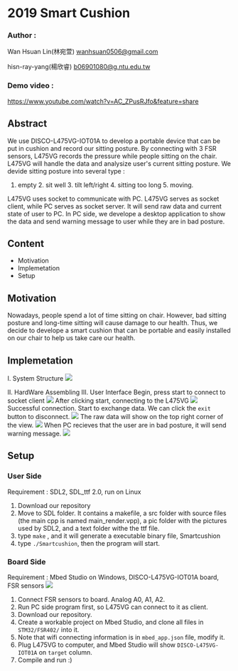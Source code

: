 # 2019 Smart Cushion
### Author : 
Wan Hsuan Lin(林宛萱) wanhsuan0506@gmail.com

hisn-ray-yang(楊欣睿) b06901080@g.ntu.edu.tw
### Demo video : 
https://www.youtube.com/watch?v=AC_ZPusRJfo&feature=share
## 
## Abstract
We use DISCO-L475VG-IOT01A to develop a portable device that can be put in cushion and record our sitting posture. By connecting with 3 FSR sensors, L475VG records the pressure while people sitting on the chair. L475VG will handle the data and analysize user's current sitting posture. 
We devide sitting posture into several type :
1. empty 2. sit well 3. tilt left/right 4. sitting too long 5. moving.
 
L475VG uses socket to communicate with PC. L475VG serves as socket client, while PC serves as socket server. It will send raw data and current state of user to PC. In PC side, we develope a desktop application to show the data and send warning message to user while they are in bad posture.


## Content
* Motivation
* Implemetation
* Setup

## Motivation
Nowadays, people spend a lot of time sitting on chair. However, bad sitting posture and long-time sitting will cause damage to our health. Thus, we decide to develope a smart cushion that can be portable and easily installed on our chair to help us take care our health.  


## Implemetation
I. System Structure
![](https://i.imgur.com/J2QPdSt.png)

II. HardWare Assembling
III. User Interface
Begin, press start to connect to socket client
![](https://i.imgur.com/DZcJnsd.png)
After clicking start, connecting to the L475VG
![](https://i.imgur.com/M0M4mAX.png)
Successful connection. Start to exchange data. We can click the `exit` button to disconnect.
![](https://i.imgur.com/IpDMvQe.png)
The raw data will show on the top right corner of the view.
![](https://i.imgur.com/O3AkyfR.png)
When PC recieves that the user are in bad posture, it will send warning message.
![](https://i.imgur.com/9Wtxl41.png)


## Setup
### User Side
Requirement : SDL2, SDL_ttf 2.0, run on Linux
1. Download our repository
2. Move to SDL folder. It contains a makefile, a src folder with source files (the main cpp is named main_render.vpp), a pic folder with the pictures used by SDL2, and a text folder withe the ttf file.
3. type `make`  , and it will generate a executable binary file, Smartcushion
5. type `./Smartcushion`, then the program will start.

### Board Side
Requirement : Mbed Studio on Windows, DISCO-L475VG-IOT01A board, FSR sensors
![](https://i.imgur.com/vCISh2l.png)
1. Connect FSR sensors to board. Analog A0, A1, A2.
2. Run PC side program first, so L475VG can connect to it as client.
3. Download our repository.
4. Create a workable project on Mbed Studio, and clone all files in `STM32/FSR402/` into it.
5. Note that wifi connecting information is in `mbed_app.json` file, modify it.
6. Plug L475VG to computer, and Mbed Studio will show `DISCO-L475VG-IOT01A` on `target` column.
7. Compile and run :)
